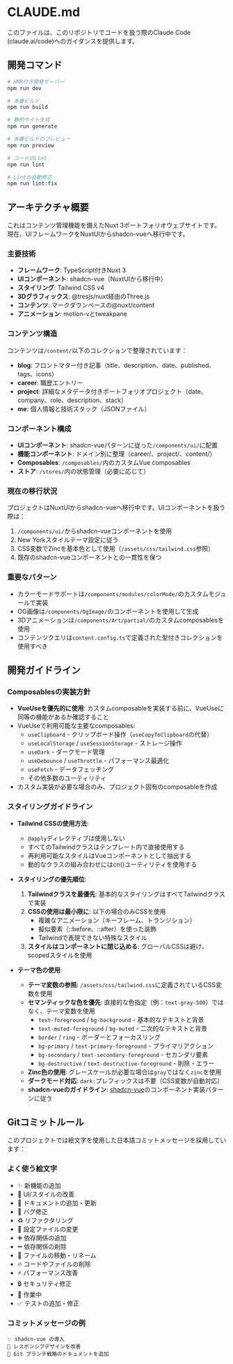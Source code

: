 # CLAUDE.md

このファイルは、このリポジトリでコードを扱う際のClaude Code (claude.ai/code)へのガイダンスを提供します。

## 開発コマンド

```bash
# HMR付き開発サーバー
npm run dev

# 本番ビルド
npm run build

# 静的サイト生成
npm run generate

# 本番ビルドのプレビュー
npm run preview

# コードのLint
npm run lint

# Lintの自動修正
npm run lint:fix
```

## アーキテクチャ概要

これはコンテンツ管理機能を備えたNuxt 3ポートフォリオウェブサイトです。現在、UIフレームワークをNuxtUIからshadcn-vueへ移行中です。

### 主要技術
- **フレームワーク**: TypeScript付きNuxt 3
- **UIコンポーネント**: shadcn-vue（NuxtUIから移行中）
- **スタイリング**: Tailwind CSS v4
- **3Dグラフィックス**: @tresjs/nuxt経由のThree.js
- **コンテンツ**: マークダウンベースの@nuxt/content
- **アニメーション**: motion-vとtweakpane

### コンテンツ構造
コンテンツは`/content/`以下のコレクションで整理されています：
- **blog**: フロントマター付き記事（title、description、date、published、tags、icons）
- **career**: 職歴エントリー
- **project**: 詳細なメタデータ付きポートフォリオプロジェクト（date、company、role、description、stack）
- **me**: 個人情報と技術スタック（JSONファイル）

### コンポーネント構成
- **UIコンポーネント**: shadcn-vueパターンに従った`/components/ui/`に配置
- **機能コンポーネント**: ドメイン別に整理（career/、project/、content/）
- **Composables**: `/composables/`内のカスタムVue composables
- **ストア**: `/stores/`内の状態管理（必要に応じて）

### 現在の移行状況
プロジェクトはNuxtUIからshadcn-vueへ移行中です。UIコンポーネントを扱う際は：
1. `/components/ui/`からshadcn-vueコンポーネントを使用
2. New Yorkスタイルテーマ設定に従う
3. CSS変数でZincを基本色として使用（`/assets/css/tailwind.css`参照）
4. 既存のshadcn-vueコンポーネントとの一貫性を保つ

### 重要なパターン
- カラーモードサポートは`/components/modules/colorMode/`のカスタムモジュールで実装
- OG画像は`/components/OgImage/`のコンポーネントを使用して生成
- 3Dアニメーションは`/components/Art/partial/`のカスタムcomposablesを使用
- コンテンツクエリは`content.config.ts`で定義された型付きコレクションを使用すべき

## 開発ガイドライン

### Composablesの実装方針
- **VueUseを優先的に使用**: カスタムcomposableを実装する前に、VueUseに同等の機能があるか確認すること
- VueUseで利用可能な主要なcomposables:
  - `useClipboard` - クリップボード操作（`useCopyToClipboard`の代替）
  - `useLocalStorage` / `useSessionStorage` - ストレージ操作
  - `useDark` - ダークモード管理
  - `useDebounce` / `useThrottle` - パフォーマンス最適化
  - `useFetch` - データフェッチング
  - その他多数のユーティリティ
- カスタム実装が必要な場合のみ、プロジェクト固有のcomposableを作成

### スタイリングガイドライン
- **Tailwind CSSの使用方法**:
  - `@apply`ディレクティブは使用しない
  - すべてのTailwindクラスはテンプレート内で直接使用する
  - 再利用可能なスタイルはVueコンポーネントとして抽出する
  - 動的なクラスの組み合わせにはcn()ユーティリティを使用する

- **スタイリングの優先順位**:
  1. **Tailwindクラスを最優先**: 基本的なスタイリングはすべてTailwindクラスで実装
  2. **CSSの使用は最小限に**: 以下の場合のみCSSを使用
     - 複雑なアニメーション（キーフレーム、トランジション）
     - 擬似要素（::before、::after）を使った装飾
     - Tailwindで表現できない特殊なスタイル
  3. **スタイルはコンポーネントに閉じ込める**: グローバルCSSは避け、scopedスタイルを使用

- **テーマ色の使用**:
  - **テーマ変数の参照**: `/assets/css/tailwind.css`に定義されているCSS変数を使用
  - **セマンティックな色を優先**: 直接的な色指定（例：`text-gray-500`）ではなく、テーマ変数を使用
    - `text-foreground` / `bg-background` - 基本的なテキストと背景
    - `text-muted-foreground` / `bg-muted` - 二次的なテキストと背景
    - `border` / `ring` - ボーダーとフォーカスリング
    - `bg-primary` / `text-primary-foreground` - プライマリアクション
    - `bg-secondary` / `text-secondary-foreground` - セカンダリ要素
    - `bg-destructive` / `text-destructive-foreground` - 削除・エラー
  - **Zinc色の使用**: グレースケールが必要な場合は`gray`ではなく`zinc`を使用
  - **ダークモード対応**: `dark:`プレフィックスは不要（CSS変数が自動対応）
  - **shadcn-vueのガイドライン**: [shadcn-vue](https://www.shadcn-vue.com/)のコンポーネント実装パターンに従う

## Gitコミットルール

このプロジェクトでは絵文字を使用した日本語コミットメッセージを採用しています：

### よく使う絵文字
- ✨ 新機能の追加
- 🎨 UI/スタイルの改善
- 📝 ドキュメントの追加・更新
- 🐛 バグ修正
- ♻️ リファクタリング
- 🔧 設定ファイルの変更
- ➕ 依存関係の追加
- ➖ 依存関係の削除
- 🚚 ファイルの移動・リネーム
- 🔥 コードやファイルの削除
- ⚡ パフォーマンス改善
- 🔒 セキュリティ修正
- 🚧 作業中
- ✅ テストの追加・修正

### コミットメッセージの例
```
✨ shadcn-vue の導入
🎨 レスポンシブデザインを改善
📝 Git ブランチ戦略のドキュメントを追加
```
